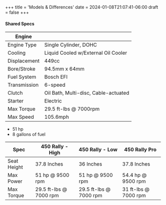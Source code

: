 +++
title = 'Models & Differences'
date = 2024-01-08T21:07:41-06:00
draft = false
+++

#### Shared Specs

| Engine       |                                      |
| ------------ | ------------------------------------ |
| Engine Type  | Single Cylinder, DOHC                |
| Cooling      | Liquid Cooled w/External Oil Cooler  |
| Displacement | 449cc                                |
| Bore/Stroke  | 94.5mm x 64mm                        |
| Fuel System  | Bosch EFI                            |
| Transmission | 6-speed                              |
| Clutch       | Oil Bath, Multi-disc, Cable-actuated |
| Starter      | Electric                             |
| Max Torque   | 29.5 ft-lbs @ 7000rpm                |
| Max Speed    | 105.6mph                             |

- 51 hp
- 8 gallons of fuel

| Spec        | 450 Rally - High       | 450 Rally - Low        | 450 Rally Pro        |
| ----------- | ---------------------- | ---------------------- | -------------------- |
| Seat Height | 37.8 Inches            | 36 Inches              | 37.8 Inches          |
| Max Power   | 51 hp @ 9500 rpm       | 51 hp @ 9500 rpm       | 54.4 hp @ 9500 rpm   |
| Max Torque  | 29.5 ft-lbs @ 7000 rpm | 29.5 ft-lbs @ 7000 rpm | 31 ft-lbs @ 7000 rpm |
